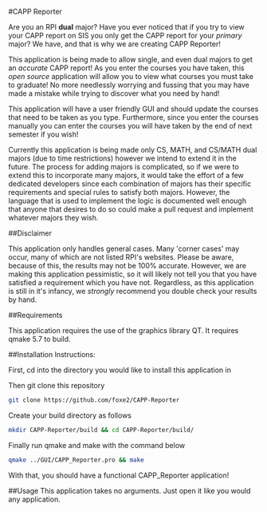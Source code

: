 #CAPP Reporter

Are you an RPI **dual** major? Have you ever noticed that if you try to view your CAPP report on SIS you only get the CAPP report for your *primary* major? We have, and that is why we are creating CAPP Reporter!

This application is being made to allow single, and even dual majors to get an *accurate* CAPP report! As you enter the courses you have taken, this *open source* application will allow you to view what courses you must take to graduate! No more needlessly worrying and fussing that you may have made a mistake while trying to discover what you need by hand!

This application will have a user friendly GUI and should update the courses that need to be taken as you type. Furthermore, since you enter the courses manually you can enter the courses you will have taken by the end of next semester if you wish!

Currently this application is being made only CS, MATH, and CS/MATH dual majors (due to time restrictions) however we intend to extend it in the future. The process for adding majors is complicated, so if we were to extend this to incorporate many majors, it would take the effort of a few dedicated developers since each combination of majors has their specific requirements and special rules to satisfy both majors. However, the language that is used to implement the logic is documented well enough that anyone that desires to do so could make a pull request and implement whatever majors they wish.

##Disclaimer

This application only handles general cases. Many 'corner cases' may occur, many of which are not listed RPI's websites. Please be aware, because of this, the results may not be 100% accurate. However, we are making this application pessimistic, so it will likely not tell you that you have satisfied a requirement which you have not. Regardless, as this application is still in it's infancy, we *strongly* recommend you double check your results by hand.

##Requirements

This application requires the use of the graphics library QT. It requires qmake 5.7 to build.

##Installation Instructions:

First, cd into the directory you would like to install this application in

Then git clone this repository
```bash
git clone https://github.com/foxe2/CAPP-Reporter
```

Create your build directory as follows
```bash
mkdir CAPP-Reporter/build && cd CAPP-Reporter/build/
```

Finally run qmake and make with the command below
```bash
qmake ../GUI/CAPP_Reporter.pro && make
```

With that, you should have a functional CAPP_Reporter application!

##Usage
This application takes no arguments. Just open it like you would any application.

